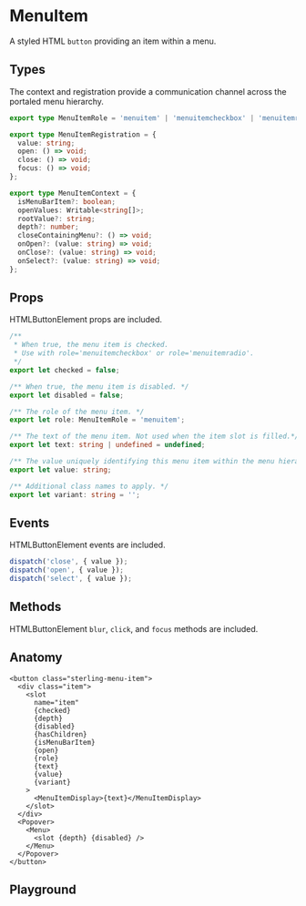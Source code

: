 <script>
    import Playground from './MenuItemPlayground.svelte';
</script>

# MenuItem

A styled HTML `button` providing an item within a menu.

## Types

The context and registration provide a communication channel across the portaled menu hierarchy.

```ts
export type MenuItemRole = 'menuitem' | 'menuitemcheckbox' | 'menuitemradio';

export type MenuItemRegistration = {
  value: string;
  open: () => void;
  close: () => void;
  focus: () => void;
};

export type MenuItemContext = {
  isMenuBarItem?: boolean;
  openValues: Writable<string[]>;
  rootValue?: string;
  depth?: number;
  closeContainingMenu?: () => void;
  onOpen?: (value: string) => void;
  onClose?: (value: string) => void;
  onSelect?: (value: string) => void;
};
```

## Props

HTMLButtonElement props are included.

```ts
/**
 * When true, the menu item is checked.
 * Use with role='menuitemcheckbox' or role='menuitemradio'.
 */
export let checked = false;

/** When true, the menu item is disabled. */
export let disabled = false;

/** The role of the menu item. */
export let role: MenuItemRole = 'menuitem';

/** The text of the menu item. Not used when the item slot is filled.*/
export let text: string | undefined = undefined;

/** The value uniquely identifying this menu item within the menu hierarchy. */
export let value: string;

/** Additional class names to apply. */
export let variant: string = '';
```

## Events

HTMLButtonElement events are included.

```ts
dispatch('close', { value });
dispatch('open', { value });
dispatch('select', { value });
```

## Methods

HTMLButtonElement `blur`, `click`, and `focus` methods are included.

## Anatomy

```svelte
<button class="sterling-menu-item">
  <div class="item">
    <slot
      name="item"
      {checked}
      {depth}
      {disabled}
      {hasChildren}
      {isMenuBarItem}
      {open}
      {role}
      {text}
      {value}
      {variant}
    >
      <MenuItemDisplay>{text}</MenuItemDisplay>
    </slot>
  </div>
  <Popover>
    <Menu>
      <slot {depth} {disabled} />
    </Menu>
  </Popover>
</button>
```

## Playground

<Playground />
